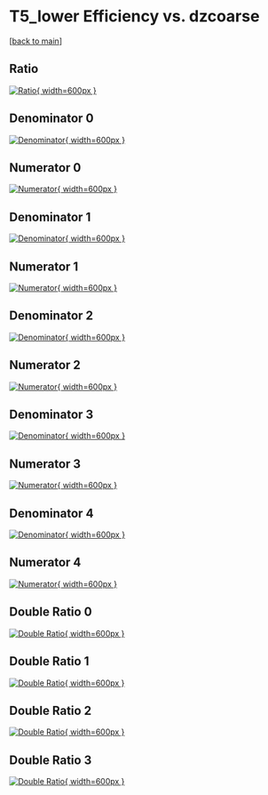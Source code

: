 # T5_lower Efficiency vs. dzcoarse

[[back to main](./)]



## Ratio

[![Ratio](../mtv/var/T5_lower_base_13_0_eff_dzcoarse.png){ width=600px }](../mtv/var/T5_lower_base_13_0_eff_dzcoarse.pdf)

## Denominator 0

[![Denominator](../mtv/den/T5_lower_base_13_0_eff_dzcoarse_den0.png){ width=600px }](../mtv/den/T5_lower_base_13_0_eff_dzcoarse_den0.pdf)

## Numerator 0

[![Numerator](../mtv/num/T5_lower_base_13_0_eff_dzcoarse_num0.png){ width=600px }](../mtv/num/T5_lower_base_13_0_eff_dzcoarse_num0.pdf)

## Denominator 1

[![Denominator](../mtv/den/T5_lower_base_13_0_eff_dzcoarse_den1.png){ width=600px }](../mtv/den/T5_lower_base_13_0_eff_dzcoarse_den1.pdf)

## Numerator 1

[![Numerator](../mtv/num/T5_lower_base_13_0_eff_dzcoarse_num1.png){ width=600px }](../mtv/num/T5_lower_base_13_0_eff_dzcoarse_num1.pdf)

## Denominator 2

[![Denominator](../mtv/den/T5_lower_base_13_0_eff_dzcoarse_den2.png){ width=600px }](../mtv/den/T5_lower_base_13_0_eff_dzcoarse_den2.pdf)

## Numerator 2

[![Numerator](../mtv/num/T5_lower_base_13_0_eff_dzcoarse_num2.png){ width=600px }](../mtv/num/T5_lower_base_13_0_eff_dzcoarse_num2.pdf)

## Denominator 3

[![Denominator](../mtv/den/T5_lower_base_13_0_eff_dzcoarse_den3.png){ width=600px }](../mtv/den/T5_lower_base_13_0_eff_dzcoarse_den3.pdf)

## Numerator 3

[![Numerator](../mtv/num/T5_lower_base_13_0_eff_dzcoarse_num3.png){ width=600px }](../mtv/num/T5_lower_base_13_0_eff_dzcoarse_num3.pdf)

## Denominator 4

[![Denominator](../mtv/den/T5_lower_base_13_0_eff_dzcoarse_den4.png){ width=600px }](../mtv/den/T5_lower_base_13_0_eff_dzcoarse_den4.pdf)

## Numerator 4

[![Numerator](../mtv/num/T5_lower_base_13_0_eff_dzcoarse_num4.png){ width=600px }](../mtv/num/T5_lower_base_13_0_eff_dzcoarse_num4.pdf)

## Double Ratio 0

[![Double Ratio](../mtv/ratio/T5_lower_base_13_0_eff_dzcoarse_ratio0.png){ width=600px }](../mtv/ratio/T5_lower_base_13_0_eff_dzcoarse_ratio0.pdf)

## Double Ratio 1

[![Double Ratio](../mtv/ratio/T5_lower_base_13_0_eff_dzcoarse_ratio1.png){ width=600px }](../mtv/ratio/T5_lower_base_13_0_eff_dzcoarse_ratio1.pdf)

## Double Ratio 2

[![Double Ratio](../mtv/ratio/T5_lower_base_13_0_eff_dzcoarse_ratio2.png){ width=600px }](../mtv/ratio/T5_lower_base_13_0_eff_dzcoarse_ratio2.pdf)

## Double Ratio 3

[![Double Ratio](../mtv/ratio/T5_lower_base_13_0_eff_dzcoarse_ratio3.png){ width=600px }](../mtv/ratio/T5_lower_base_13_0_eff_dzcoarse_ratio3.pdf)

